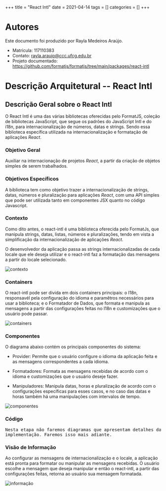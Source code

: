 +++
title = "React Intl"
date = 2021-04-14
tags = []
categories = []
+++

# Autores

Este documento foi produzido por Rayla Medeiros Araújo.

- Matrícula: 117110383
- Contato: rayla.araujo@ccc.ufcg.edu.br
- Projeto documentado: https://github.com/formatjs/formatjs/tree/main/packages/react-intl

# Descrição Arquitetural -- React Intl

## Descrição Geral sobre o React Intl

O React Intl é uma das várias bibliotecas oferecidas pelo FormatJS, coleção de bibliotecas JavaScript, que segue os padrões do JavaScript Intl e do i18n, para internacionalização de números, datas e strings. Sendo essa biblioteca específica utilizada na internacionalização e formatação de aplicações _React_.

### Objetivo Geral

Auxiliar na internacionação de projetos _React_, a partir da criação de objetos simples de serem trabalhados.

### Objetivos Específicos

A biblioteca tem como objetivo trazer a internacionalização de strings, datas, números e pluralização para aplicações _React_, com uma API simples que pode ser utilizada tanto em componentes JSX quanto no código Javascript.

### Contexto

Como dito antes, o react-intl é uma biblioteca oferecida pelo FormatJs, que manipula strings, datas, listas, números e pluralizações, tendo em vista a simplificação da internacionalização de aplicações _React_.

O desenvolvedor da aplicação passa as strings internacionalizadas de cada locale que ele deseja utilizar e o react-intl faz a formatação das mensagens a partir do locale selecionado.

![contexto](react-intl_context.png)

### Containers

O react-intl pode ser divida em dois containers principais: o I18n, responsavél pela configuração do idioma e paramêtros necessários para usar a biblioteca; e o Formatador de Dados, que formata e manipula as mensagens a partir das configurações feitas no I18n e customizações que o usuário pode passar.

![containers](react-intl_container.png)

### Componentes

O diagrama abaixo contém os principais componentes do sistema:

- Provider: Permite que o usuário configure o idioma da aplicação feita e as mensagens correspondentes a cada idioma.

- Formatadores: Formata as mensagens recebidas de acordo com o idioma e customizações que o usuário deseje fazer.

- Manipuladores: Manipula datas, horas e pluralização de acordo com o configurações específicas para esses casos, e no caso das datas e horas também há uma manipulações com intervalos de tempo.

![componentes](react-intl_component.png)

### Código

<pre>
Nesta etapa não faremos diagramas que apresentam detalhes da
implementação. Faremos isso mais adiante.
</pre>

### Visão de Informação

Ao configurar as mensagens de internacionalização e o locale, a aplicação está pronta para formatar ou manipular as mensagens recebidas. O usuário escolhe a mensagem que deseja manipular e então o react-intl, a partir das configurações feitas, retorna ao usuário sua mensagem formatada.

![informação](react-intl_information.png)
